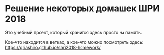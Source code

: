 # Решение некоторых домашек ШРИ 2018

Это учебный проект, который хранится здесь просто на память.

Кое-что находится в ветках, а кое-что можно посмотреть здесь: https://griashiro.github.io/shri2018-homework/
